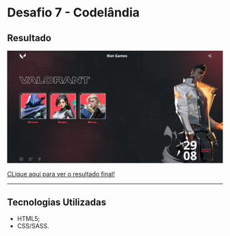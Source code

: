# Desafio 7 - Codelândia

## Resultado

![Resultado final](./design/result.png)

[CLique aqui para ver o resultado final!](https://wellsantoss.github.io/desafios-codelandia/desafio7/index.html)

---

## Tecnologias Utilizadas

- HTML5;
- CSS/SASS.
